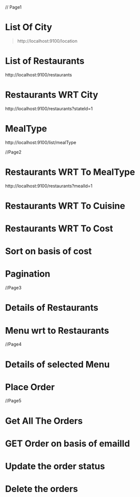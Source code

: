 // Page1
# List Of City
> http://localhost:9100/location
# List of Restaurants
http://localhost:9100/restaurants
# Restaurants WRT City
http://localhost:9100/restaurants?stateId=1
# MealType
http://localhost:9100/list/mealType

//Page2
# Restaurants WRT To MealType
http://localhost:9100/restaurants?mealId=1
# Restaurants WRT To Cuisine
# Restaurants WRT To Cost
# Sort on basis of cost
# Pagination

//Page3
# Details of Restaurants
# Menu wrt to Restaurants

//Page4
# Details of selected Menu
# Place Order

//Page5
# Get All The Orders
# GET Order on basis of emailId
# Update the order status
# Delete the orders